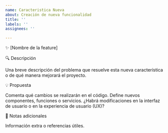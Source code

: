 ```yaml
---
name: Caracteristica Nueva
about: Creación de nueva funcionalidad
title: ''
labels: ''
assignees: ''

---
```


:sparkles: [Nombre de la feature]

:mag: Descripción
<!-- Breve descripción de la característica que se va a implementar -->
Una breve descripción del problema que resuelve esta nueva característica o de qué manera mejorará el proyecto.

:bulb: Propuesta
<!-- Detalla cómo se llevará a cabo la implementación -->
Comenta qué cambios se realizarán en el código.
Define nuevos componentes, funciones o servicios.
¿Habrá modificaciones en la interfaz de usuario o en la experiencia de usuario (UX)?

:memo: Notas adicionales
<!-- Cualquier comentario extra o información que sea útil -->
Información extra o referencias útiles.
